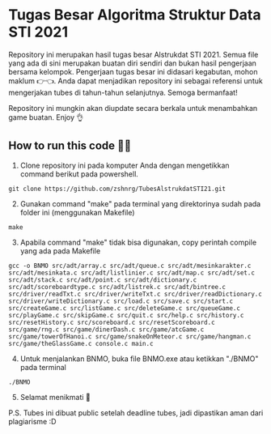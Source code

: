 # Tugas Besar Algoritma Struktur Data STI 2021
Repository ini merupakan hasil tugas besar Alstrukdat STI 2021. Semua file yang ada di sini merupakan buatan diri sendiri dan bukan hasil pengerjaan bersama kelompok. Pengerjaan tugas besar ini didasari kegabutan, mohon maklum 👉👈. Anda dapat menjadikan repository ini sebagai referensi untuk mengerjakan tubes di tahun-tahun selanjutnya. Semoga bermanfaat!

Repository ini mungkin akan diupdate secara berkala untuk menambahkan game buatan. Enjoy 👌

## How to run this code 🏃‍♂️
1. Clone repository ini pada komputer Anda dengan mengetikkan command berikut pada powershell.
```
git clone https://github.com/zshnrg/TubesAlstrukdatSTI21.git
```
2. Gunakan command "make" pada terminal yang direktorinya sudah pada folder ini (menggunakan Makefile)
```
make
```
3. Apabila command "make" tidak bisa digunakan, copy perintah compile yang ada pada Makefile
```
gcc -o BNMO src/adt/array.c src/adt/queue.c src/adt/mesinkarakter.c src/adt/mesinkata.c src/adt/listlinier.c src/adt/map.c src/adt/set.c src/adt/stack.c src/adt/point.c src/adt/dictionary.c src/adt/scoreboardtype.c src/adt/listrek.c src/adt/bintree.c src/driver/readTxt.c src/driver/writeTxt.c src/driver/readDictionary.c src/driver/writeDictionary.c src/load.c src/save.c src/start.c src/createGame.c src/listGame.c src/deleteGame.c src/queueGame.c src/playGame.c src/skipGame.c src/quit.c src/help.c src/history.c src/resetHistory.c src/scoreboard.c src/resetScoreboard.c src/game/rng.c src/game/dinerDash.c src/game/atcGame.c src/game/towerOfHanoi.c src/game/snakeOnMeteor.c src/game/hangman.c src/game/theGlassGame.c console.c main.c
```
4. Untuk menjalankan BNMO, buka file BNMO.exe atau ketikkan "./BNMO" pada terminal
```
./BNMO
```
5. Selamat menikmati 🥂

P.S. Tubes ini dibuat public setelah deadline tubes, jadi dipastikan aman dari plagiarisme :D

